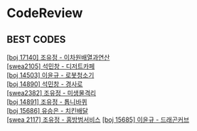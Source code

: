 # CodeReview

## BEST CODES

[[boj 17140] 조유정 - 이차원배열과연산](./0907_17140_이차원배열과연산/이차원_조유정.c)  
[[swea2105] 석민창 - 디저트카페](./0921_2105_디저트카페/seokminchang_swea_2015.c)  
[[boj 14503] 이윤규 - 로봇청소기](./0922_14503_로봇청소기/luniro_boj14503.c)  
[[boj 14890] 석민창 - 경사로](./0928_14890_경사로/seokminchang_14890_경사로.c)  
[[swea2382] 조유정 - 미생물격리](./0928_2382_미생물격리/yujeong_2382_미생물격리.c)  
[[boj 14891] 조유정 - 톱니바퀴](./0929_14891_톱니바퀴/yujeong_14891_톱니바퀴.c)  
[[boj 15686] 유승은 - 치킨배달](./1006_15686_치킨배달/sngn_15686_치킨배달.c)  
[[swea 2117] 조유정 - 홈방범서비스](./1005_2117_홈방범서비스/yujeong_2117_홈방범서비스.c)
[[boj 15685] 이윤규 - 드래곤커브](./1005_15685_드래곤커브/luniro_15685_드래곤커브.c)

